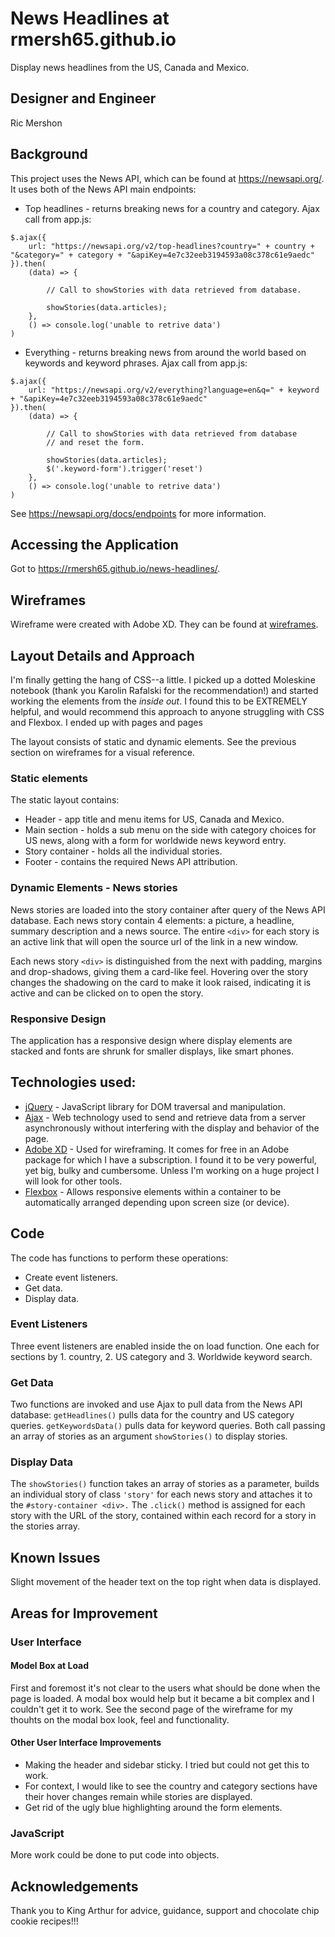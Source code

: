 # News Headlines at rmersh65.github.io
Display news headlines from the US, Canada and Mexico.

## Designer and Engineer
Ric Mershon

## Background
This project uses the News API, which can be found at https://newsapi.org/. It uses both of the News API main endpoints:

* Top headlines - returns breaking news for a country and category. Ajax call from app.js:
```
$.ajax({
    url: "https://newsapi.org/v2/top-headlines?country=" + country +  "&category=" + category + "&apiKey=4e7c32eeb3194593a08c378c61e9aedc"
}).then(
    (data) => {

        // Call to showStories with data retrieved from database.

        showStories(data.articles);
    },
    () => console.log('unable to retrive data')
)
```
* Everything - returns breaking news from around the world based on keywords and keyword phrases. Ajax call from app.js:
```
$.ajax({
    url: "https://newsapi.org/v2/everything?language=en&q=" + keyword + "&apiKey=4e7c32eeb3194593a08c378c61e9aedc"
}).then(
    (data) => {

        // Call to showStories with data retrieved from database
        // and reset the form.

        showStories(data.articles);
        $('.keyword-form').trigger('reset')
    },
    () => console.log('unable to retrive data')
)
```
See https://newsapi.org/docs/endpoints for more information.

## Accessing the Application

Got to https://rmersh65.github.io/news-headlines/.

## Wireframes
Wireframe were created with Adobe XD. They can be found at [wireframes](https://xd.adobe.com/view/cc534d99-fba5-4fc9-525b-4cb79c5e129a-ba62/).

## Layout Details and Approach
I'm finally getting the hang of CSS--a little. I picked up a dotted Moleskine notebook (thank you Karolin Rafalski for the recommendation!) and started working the elements from the *inside out*. I found this to be EXTREMELY helpful, and would recommend this approach to anyone struggling with CSS and Flexbox. I ended up with pages and pages


The layout consists of static and dynamic elements. See the previous section on wireframes for a visual reference.

### Static elements
The static layout contains:

* Header - app title and menu items for US, Canada and Mexico.
* Main section - holds a sub menu on the side with category choices for US news, along with a form for worldwide news keyword entry.
* Story container - holds all the individual stories.
* Footer - contains the required News API attribution.

### Dynamic Elements - News stories
News stories are loaded into the story container after query of the News API database. Each news story contain 4 elements: a picture, a headline, summary description and a news source. The entire `<div>` for each story is an active link that will open the source url of the link in a new window.

Each news story `<div>` is distinguished from the next with padding, margins and drop-shadows, giving them a card-like feel. Hovering over the story changes the shadowing on the card to make it look raised, indicating it is active and can be clicked on to open the story.

### Responsive Design
The application has a responsive design where display elements are stacked and fonts are shrunk for smaller displays, like smart phones.

## Technologies used:

* [jQuery](https://jquery.com/) - JavaScript library for DOM traversal and manipulation.
* [Ajax](https://api.jquery.com/jquery.ajax/) - Web technology used to send and retrieve data from a server asynchronously without interfering with the display and behavior of the page.
* [Adobe XD](https://www.adobe.com/products/xd.html?sdid=12B9F15S&mv=Search&ef_id=CjwKCAiAvonyBRB7EiwAadauqWmOixI61Qf9ss2N6uknIujAN22N8Qc4_AZqnOFY4PI0PFRsFicQCxoC30oQAvD_BwE:G:s&s_kwcid=AL!3085!3!315233774109!e!!g!!adobe%20xd) - Used for wireframing. It comes for free in an Adobe package for which I have a subscription. I found it to be very powerful, yet big, bulky and cumbersome. Unless I'm working on a huge project I will look for other tools.
* [Flexbox](https://css-tricks.com/snippets/css/a-guide-to-flexbox/) - Allows responsive elements within a container to be automatically arranged depending upon screen size (or device).

## Code
The code has functions to perform these operations:
* Create event listeners.
* Get data.
* Display data.

### Event Listeners
Three event listeners are enabled inside the on load function. One each for sections by 1. country, 2. US category and 3. Worldwide keyword search.

### Get Data
Two functions are invoked and use Ajax to pull data from the News API database: `getHeadlines()` pulls data for the country and US category queries. `getKeywordsData()` pulls data for keyword queries. Both call passing an array of stories as an argument `showStories()` to display stories.

### Display Data
The `showStories()` function takes an array of stories as a parameter, builds an individual story of class `'story'` for each news story and attaches it to the `#story-container <div>.` The `.click()` method is assigned for each story with the URL of the story, contained within each record for a story in the stories array.

## Known Issues
Slight movement of the header text on the top right when data is displayed.

## Areas for Improvement

### User Interface

#### Model Box at Load
First and foremost it's not clear to the users what should be done when the page is loaded. A modal box would help but it became a bit complex and I couldn't get it to work. See the second page of the wireframe for my thouhts on the modal box look, feel and functionality.

#### Other User Interface Improvements
* Making the header and sidebar sticky. I tried but could not get this to work.
* For context, I would like to see the country and category sections have their hover changes remain while stories are displayed.
* Get rid of the ugly blue highlighting around the form elements.

### JavaScript
More work could be done to put code into objects.

## Acknowledgements
Thank you to King Arthur for advice, guidance, support and chocolate chip cookie recipes!!!
